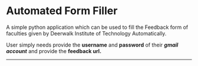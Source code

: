 # Automated Form Filler
A simple python application which can be used to fill the Feedback form of faculties given by Deerwalk Institute of Technology Automatically.

User simply needs provide the **username** and **password** of their ***gmail account*** and provide the __feedback url.__

***

